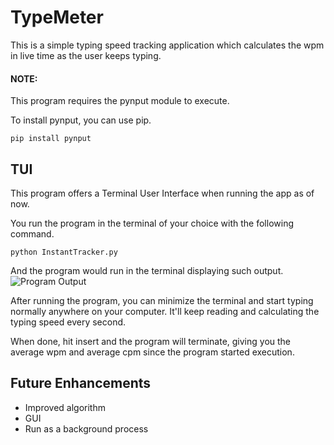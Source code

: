 # TypeMeter
This is a simple typing speed tracking application which calculates the wpm in live time as the user keeps typing. 

#### NOTE:
This program requires the pynput module to execute.

To install pynput, you can use pip.
```
pip install pynput
```

## TUI
This program offers a Terminal User Interface when running the app as of now. 

You run the program in the terminal of your choice with the following command.

```
python InstantTracker.py
```
And the program would run in the terminal displaying such output.
![Program Output](https://github.com/Igneel001/TypeMeter/blob/main/screenshots/program_ss.PNG)

After running the program, you can minimize the terminal and start typing normally anywhere on your computer. It'll keep reading and calculating the typing speed every second. 

When done, hit insert and the program will terminate, giving you the average wpm and average cpm since the program started execution. 

## Future Enhancements
- Improved algorithm
- GUI
- Run as a background process
